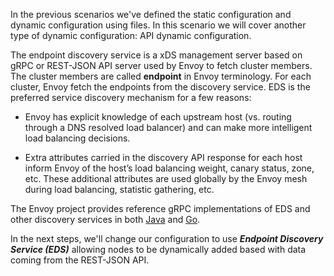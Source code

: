 In the previous scenarios we've defined the static configuration and dynamic configuration using files. In this scenario we will cover another type of dynamic configuration: API dynamic configuration.

The endpoint discovery service is a xDS management server based on gRPC or REST-JSON API server used by Envoy to fetch cluster members. The cluster members are called **endpoint** in Envoy terminology. For each cluster, Envoy fetch the endpoints from the discovery service. EDS is the preferred service discovery mechanism for a few reasons:

- Envoy has explicit knowledge of each upstream host (vs. routing through a DNS resolved load balancer) and can make more intelligent load balancing decisions.

- Extra attributes carried in the discovery API response for each host inform Envoy of the host’s load balancing weight, canary status, zone, etc. These additional attributes are used globally by the Envoy mesh during load balancing, statistic gathering, etc.

The Envoy project provides reference gRPC implementations of EDS and other discovery services in both [Java](https://github.com/envoyproxy/java-control-plane) and [Go](https://github.com/envoyproxy/go-control-plane).

In the next steps, we'll change our configuration to use ***Endpoint Discovery Service (EDS)*** allowing nodes to be dynamically added based with data coming from the REST-JSON API.
